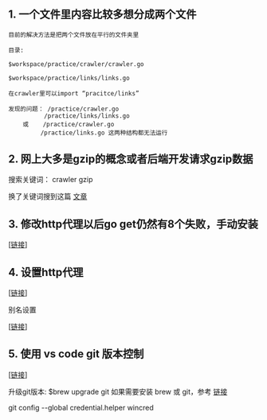 #

## 1. 一个文件里内容比较多想分成两个文件 ##

    目前的解决方法是把两个文件放在平行的文件夹里

    目录:

    $workspace/practice/crawler/crawler.go

    $workspace/practice/links/links.go

    在crawler里可以import “pracitce/links”

    发现的问题： /practice/crawler.go
              /practice/links/links.go
        或    /practice/crawler.go
             /practice/links.go 这两种结构都无法运行

## 2. 网上大多是gzip的概念或者后端开发请求gzip数据 ##

搜索关键词： crawler gzip

换了关键词搜到这篇 [文章](https://www.socketloop.com/tutorials/golang-read-gzipped-http-response)

## 3. 修改http代理以后go get仍然有8个失败，手动安装 ##

[[链接](http://www.cnblogs.com/zhaof/p/7941611.html)]

## 4. 设置http代理 ##

[[链接](http://droidyue.com/blog/2016/04/04/set-shadowsocks-proxy-for-terminal/)]

别名设置

[[链接](https://vsxen.github.io/2016/09/28/use-polipo-proxy-treminal/)]

## 5. 使用 vs code git 版本控制 ##

[[链接](https://github.com/xuanhun/vscode/blob/master/Visual%20Studio%20Code%20使用Git进行版本控制.md)]

升级git版本: $brew upgrade git
如果需要安装 brew 或 git，参考 [链接](https://www.michaelcrump.net/step-by-step-how-to-update-git/)

git config --global credential.helper wincred